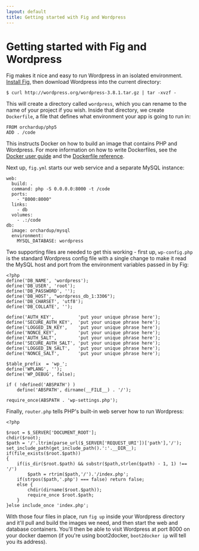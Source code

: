 ```yaml
---
layout: default
title: Getting started with Fig and Wordpress
---
```


Getting started with Fig and Wordpress
======================================

Fig makes it nice and easy to run Wordpress in an isolated environment. [Install Fig](install.html), then download Wordpress into the current directory:

    $ curl http://wordpress.org/wordpress-3.8.1.tar.gz | tar -xvzf -

This will create a directory called `wordpress`, which you can rename to the name of your project if you wish. Inside that directory, we create `Dockerfile`, a file that defines what environment your app is going to run in:

```
FROM orchardup/php5
ADD . /code
```

This instructs Docker on how to build an image that contains PHP and Wordpress. For more information on how to write Dockerfiles, see the [Docker user guide](https://docs.docker.com/userguide/dockerimages/#building-an-image-from-a-dockerfile) and the [Dockerfile reference](http://docs.docker.com/reference/builder/).

Next up, `fig.yml` starts our web service and a separate MySQL instance:

```
web:
  build: .
  command: php -S 0.0.0.0:8000 -t /code
  ports:
    - "8000:8000"
  links:
    - db
  volumes:
    - .:/code
db:
  image: orchardup/mysql
  environment:
    MYSQL_DATABASE: wordpress
```

Two supporting files are needed to get this working - first up, `wp-config.php` is the standard Wordpress config file with a single change to make it read the MySQL host and port from the environment variables passed in by Fig:

```
<?php
define('DB_NAME', 'wordpress');
define('DB_USER', 'root');
define('DB_PASSWORD', '');
define('DB_HOST', "wordpress_db_1:3306");
define('DB_CHARSET', 'utf8');
define('DB_COLLATE', '');

define('AUTH_KEY',         'put your unique phrase here');
define('SECURE_AUTH_KEY',  'put your unique phrase here');
define('LOGGED_IN_KEY',    'put your unique phrase here');
define('NONCE_KEY',        'put your unique phrase here');
define('AUTH_SALT',        'put your unique phrase here');
define('SECURE_AUTH_SALT', 'put your unique phrase here');
define('LOGGED_IN_SALT',   'put your unique phrase here');
define('NONCE_SALT',       'put your unique phrase here');

$table_prefix  = 'wp_';
define('WPLANG', '');
define('WP_DEBUG', false);

if ( !defined('ABSPATH') )
    define('ABSPATH', dirname(__FILE__) . '/');

require_once(ABSPATH . 'wp-settings.php');
```

Finally, `router.php` tells PHP's built-in web server how to run Wordpress:

```
<?php

$root = $_SERVER['DOCUMENT_ROOT'];
chdir($root);
$path = '/'.ltrim(parse_url($_SERVER['REQUEST_URI'])['path'],'/');
set_include_path(get_include_path().':'.__DIR__);
if(file_exists($root.$path))
{
    if(is_dir($root.$path) && substr($path,strlen($path) - 1, 1) !== '/')
        $path = rtrim($path,'/').'/index.php';
    if(strpos($path,'.php') === false) return false;
    else {
        chdir(dirname($root.$path));
        require_once $root.$path;
    }
}else include_once 'index.php';
```

With those four files in place, run `fig up` inside your Wordpress directory and it'll pull and build the images we need, and then start the web and database containers. You'll then be able to visit Wordpress at port 8000 on your docker daemon (if you're using boot2docker, `boot2docker ip` will tell you its address).
